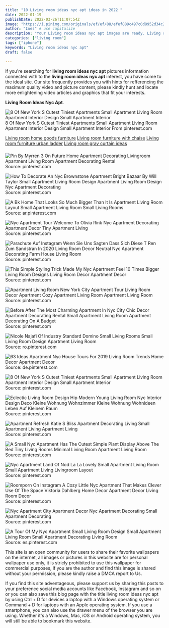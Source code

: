 ```yaml
---
title: "10 Living room ideas nyc apt ideas in 2022 "
date: 2022-01-19
publishDate: 2022-03-26T11:07:54Z
image: "https://i.pinimg.com/originals/ef/ef/88/efef889c497c0d8952d34c23642d48a0.jpg"
author: "Ines" # use capitalize
description: "Your Living room ideas nyc apt images are ready. Living room ideas nyc apt are a topic that is being searched for and liked by netizens now. You can Find and Download the Living room ideas nyc apt files here. Find and Download all royalty-free photos and vectors."
categories: ["living room"]
tags: ["iphone"]
keywords: "Living room ideas nyc apt"
draft: false

---
```


If you're searching for **living room ideas nyc apt** pictures information connected with to the **living room ideas nyc apt** interest, you have come to the ideal  site.  Our site frequently  provides you with  hints  for refferencing  the maximum  quality video and picture  content, please kindly hunt and locate more enlightening video articles and graphics  that fit your interests.

**Living Room Ideas Nyc Apt**. 

![8 Of New York S Cutest Tiniest Apartments Small Apartment Living Room Apartment Interior Design Small Apartment Interior](https://i.pinimg.com/736x/e7/cd/a5/e7cda534fc12ff1d9201c4bb79561a84--new-york-apartment-small-studio-apt-new-york-apartment-living-room.jpg "8 Of New York S Cutest Tiniest Apartments Small Apartment Living Room Apartment Interior Design Small Apartment Interior")
8 Of New York S Cutest Tiniest Apartments Small Apartment Living Room Apartment Interior Design Small Apartment Interior From pinterest.com

[Living room home goods furniture](/living-room-home-goods-furniture/)
[Living room furniture with chaise](/living-room-furniture-with-chaise/)
[Living room furniture urban ladder](/living-room-furniture-urban-ladder/)
[Living room gray curtain ideas](/living-room-gray-curtain-ideas/)



### 

 


![Pin By Myrren 3 On Future Home Apartment Decorating Livingroom Apartment Living Room Apartment Decorating Rental](https://i.pinimg.com/originals/f6/ec/d7/f6ecd7ad879dd7d101db92c631f0e35f.jpg "Pin By Myrren 3 On Future Home Apartment Decorating Livingroom Apartment Living Room Apartment Decorating Rental")
Source: pinterest.com

 

![How To Decorate An Nyc Brownstone Apartment Bright Bazaar By Will Taylor Small Apartment Living Room Design Apartment Living Room Design Nyc Apartment Decorating](https://i.pinimg.com/originals/1a/7c/fc/1a7cfc8f5f046bf42c1bbe03b031f9c9.jpg "How To Decorate An Nyc Brownstone Apartment Bright Bazaar By Will Taylor Small Apartment Living Room Design Apartment Living Room Design Nyc Apartment Decorating")
Source: pinterest.com

 

![A Bk Home That Looks So Much Bigger Than It Is Apartment Living Room Layout Small Apartment Living Room Small Living Rooms](https://i.pinimg.com/originals/25/ed/e0/25ede0189cfd0643789b032d1d2a464c.jpg "A Bk Home That Looks So Much Bigger Than It Is Apartment Living Room Layout Small Apartment Living Room Small Living Rooms")
Source: ar.pinterest.com

 

![Nyc Apartment Tour Welcome To Olivia Rink Nyc Apartment Decorating Apartment Decor Tiny Apartment Living](https://i.pinimg.com/originals/ce/e2/dc/cee2dcc9c6982c58c0c587c30f61866b.jpg "Nyc Apartment Tour Welcome To Olivia Rink Nyc Apartment Decorating Apartment Decor Tiny Apartment Living")
Source: pinterest.com

 

![Parachute Auf Instagram Wenn Sie Uns Sagten Dass Sich Diese T Ren Zum Sandstran In 2020 Living Room Decor Neutral Nyc Apartment Decorating Farm House Living Room](https://i.pinimg.com/736x/35/7e/0c/357e0cd9a5f120d61a09f015bf1e61ca.jpg "Parachute Auf Instagram Wenn Sie Uns Sagten Dass Sich Diese T Ren Zum Sandstran In 2020 Living Room Decor Neutral Nyc Apartment Decorating Farm House Living Room")
Source: pinterest.com

 

![This Simple Styling Trick Made My Nyc Apartment Feel 10 Times Bigger Living Room Designs Living Room Decor Apartment Decor](https://i.pinimg.com/originals/44/73/7f/44737f55903da7cc508f2b1ed2433bc3.jpg "This Simple Styling Trick Made My Nyc Apartment Feel 10 Times Bigger Living Room Designs Living Room Decor Apartment Decor")
Source: pinterest.com

 

![Apartment Living Room New York City Apartment Tour Living Room Decor Apartment Cozy Apartment Living Room Apartment Living Room](https://i.pinimg.com/originals/cf/ee/70/cfee70677ed5543d6181c0c8db067b17.jpg "Apartment Living Room New York City Apartment Tour Living Room Decor Apartment Cozy Apartment Living Room Apartment Living Room")
Source: pinterest.com

 

![Before After The Most Charming Apartment In Nyc City Chic Decor Apartment Decorating Rental Small Apartment Living Room Apartment Decorating On A Budget](https://i.pinimg.com/originals/1a/3e/72/1a3e724e2cc942db16edb3c9d370eaf4.jpg "Before After The Most Charming Apartment In Nyc City Chic Decor Apartment Decorating Rental Small Apartment Living Room Apartment Decorating On A Budget")
Source: pinterest.com

 

![Nicole Najafi Of Industry Standard Domino Small Living Rooms Small Living Room Design Apartment Living Room](https://i.pinimg.com/originals/77/38/03/773803228d5a91c0012565f447defe45.jpg "Nicole Najafi Of Industry Standard Domino Small Living Rooms Small Living Room Design Apartment Living Room")
Source: ro.pinterest.com

 

![63 Ideas Apartment Nyc House Tours For 2019 Living Room Trends Home Decor Apartment Decor](https://i.pinimg.com/474x/ed/e7/81/ede781931992452d0fe7b2c3b1b9b27c.jpg "63 Ideas Apartment Nyc House Tours For 2019 Living Room Trends Home Decor Apartment Decor")
Source: de.pinterest.com

 

![8 Of New York S Cutest Tiniest Apartments Small Apartment Living Room Apartment Interior Design Small Apartment Interior](https://i.pinimg.com/736x/e7/cd/a5/e7cda534fc12ff1d9201c4bb79561a84--new-york-apartment-small-studio-apt-new-york-apartment-living-room.jpg "8 Of New York S Cutest Tiniest Apartments Small Apartment Living Room Apartment Interior Design Small Apartment Interior")
Source: pinterest.com

 

![Eclectic Living Room Design Hip Modern Young Living Room Nyc Interior Design Deco Kleine Wohnung Wohnzimmer Kleine Wohnung Wohnideen Leben Auf Kleinem Raum](https://i.pinimg.com/originals/c7/b7/19/c7b719188e881c3ee725f9e935297be7.jpg "Eclectic Living Room Design Hip Modern Young Living Room Nyc Interior Design Deco Kleine Wohnung Wohnzimmer Kleine Wohnung Wohnideen Leben Auf Kleinem Raum")
Source: pinterest.com

 

![Apartment Refresh Katie S Bliss Apartment Decorating Living Small Apartment Living Apartment Living](https://i.pinimg.com/736x/b4/3d/b5/b43db5458c92f368033852ca1a743ef7--small-living-spaces-cozy-living-rooms.jpg "Apartment Refresh Katie S Bliss Apartment Decorating Living Small Apartment Living Apartment Living")
Source: pinterest.com

 

![A Small Nyc Apartment Has The Cutest Simple Plant Display Above The Bed Tiny Living Rooms Minimal Living Room Apartment Living Room](https://i.pinimg.com/originals/ff/87/1d/ff871d887e5ceade36d5ee1c70fff508.jpg "A Small Nyc Apartment Has The Cutest Simple Plant Display Above The Bed Tiny Living Rooms Minimal Living Room Apartment Living Room")
Source: pinterest.com

 

![Nyc Apartment Land Of Nod La La Lovely Small Apartment Living Room Small Apartment Living Livingroom Layout](https://i.pinimg.com/originals/49/63/5f/49635f099a112cc45e997d2af2064eff.jpg "Nyc Apartment Land Of Nod La La Lovely Small Apartment Living Room Small Apartment Living Livingroom Layout")
Source: pinterest.com

 

![Roomporn On Instagram A Cozy Little Nyc Apartment That Makes Clever Use Of The Space Viktoria Dahlberg Home Decor Apartment Decor Living Room Decor](https://i.pinimg.com/originals/36/f0/58/36f058beb54ca38ec65a82f51bdbec5c.jpg "Roomporn On Instagram A Cozy Little Nyc Apartment That Makes Clever Use Of The Space Viktoria Dahlberg Home Decor Apartment Decor Living Room Decor")
Source: pinterest.com

 

![Nyc Apartment City Apartment Decor Nyc Apartment Decorating Small Apartment Decorating](https://i.pinimg.com/originals/3c/dd/e2/3cdde2805c6df4e01fb1ae5e85992b6f.jpg "Nyc Apartment City Apartment Decor Nyc Apartment Decorating Small Apartment Decorating")
Source: pinterest.com

 

![A Tour Of My Nyc Apartment Small Living Room Design Small Apartment Living Room Small Apartment Decorating Living Room](https://i.pinimg.com/originals/ef/ef/88/efef889c497c0d8952d34c23642d48a0.jpg "A Tour Of My Nyc Apartment Small Living Room Design Small Apartment Living Room Small Apartment Decorating Living Room")
Source: es.pinterest.com

 

This site is an open community for users to share their favorite wallpapers on the internet, all images or pictures in this website are for personal wallpaper use only, it is stricly prohibited to use this wallpaper for commercial purposes, if you are the author and find this image is shared without your permission, please kindly raise a DMCA report to Us.

If you find this site adventageous, please support us by sharing this posts to your preference social media accounts like Facebook, Instagram and so on or you can also save this blog page with the title living room ideas nyc apt by using Ctrl + D for devices a laptop with a Windows operating system or Command + D for laptops with an Apple operating system. If you use a smartphone, you can also use the drawer menu of the browser you are using. Whether it's a Windows, Mac, iOS or Android operating system, you will still be able to bookmark this website.

